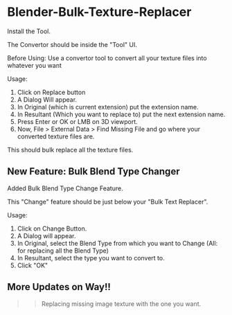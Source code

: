 # Blender-Bulk-Texture-Replacer

Install the Tool.
 
The Convertor should be inside the "Tool" UI.
 
Before Using:
Use a convertor tool to convert all your texture files into whatever you want
 
Usage:
1. Click on Replace button
2. A Dialog Will appear.
3. In Original (which is current extension) put the extension name.
4. In Resultant (Which you want to replace to) put the next extension name.
5. Press Enter or OK or LMB on 3D viewport.
6. Now, File > External Data > Find Missing File and go where your converted texture files are.
 
This should bulk replace all the texture files.

## New Feature: Bulk Blend Type Changer

Added Bulk Blend Type Change Feature.

This "Change" feature should be just below your "Bulk Text Replacer".

Usage:
1. Click on Change Button.
2. A Dialog will appear.
3. In Original, select the Blend Type from which you want to Change (All: for replacing all the Blend Type)
4. In Resultant, select the type you want to convert to.
5. Click "OK"

## More Updates on Way!!
>> Replacing missing image texture with the one you want.
